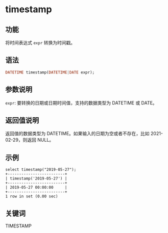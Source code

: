 # timestamp

## 功能

将时间表达式 `expr` 转换为时间戳。

## 语法

```Haskell
DATETIME timestamp(DATETIME|DATE expr);
```

## 参数说明

`expr`: 要转换的日期或日期时间值，支持的数据类型为 DATETIME 或 DATE。

## 返回值说明

返回值的数据类型为 DATETIME。如果输入的日期为空或者不存在，比如 2021-02-29，则返回 NULL。

## 示例

```Plain Text
select timestamp("2019-05-27");
+-------------------------+
| timestamp('2019-05-27') |
+-------------------------+
| 2019-05-27 00:00:00     |
+-------------------------+
1 row in set (0.00 sec)
```

## 关键词

TIMESTAMP
